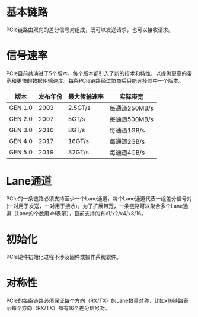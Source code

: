 # 基本链路

PCIe链路由双向的差分信号对组成，既可以发送请求，也可以接收请求。

# 信号速率

PCIe目前共演进了5个版本，每个版本都引入了新的技术和特性，以提供更高的带宽和更快的数据传输速度。每条PCIe链路经过协商后只能选择其中一个版本。

| 版本    | 发布年份 | 最大传输速率 | 实际带宽      |
| ------- | -------- | ------------ | ------------- |
| GEN 1.0 | 2003     | 2.5GT/s      | 每通道250MB/s |
| GEN 2.0 | 2007     | 5GT/s        | 每通道500MB/s |
| GEN 3.0 | 2010     | 8GT/s        | 每通道1GB/s   |
| GEN 4.0 | 2017     | 16GT/s       | 每通道2GB/s   |
| GEN 5.0 | 2019     | 32GT/s       | 每通道4GB/s   |

# Lane通道

PCIe的一条链路必须支持至少一个Lane通道，每个Lane通道代表一组差分信号对(一对用于发送，一对用于接收)。为了扩展带宽，一条链路可以聚合多个Lane通道（Lane的个数用xN表示），目前支持的有x1/x2/x4/x8/16。

# 初始化

PCIe硬件初始化过程不涉及固件或操作系统软件。

# 对称性

PCIe的每条链路必须保证每个方向（RX/TX）的Lane数量对称，比如x16链路表示每个方向（RX/TX）都有16个差分信号对。
